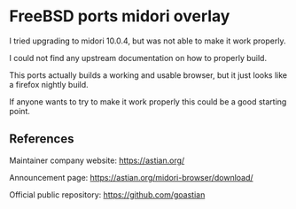 # FreeBSD ports midori overlay

I tried upgrading to midori 10.0.4, but was not able to make it work properly.

I could not find any upstream documentation on how to properly build.

This ports actually builds a working and usable browser, but it just looks like a firefox nightly build.

If anyone wants to try to make it work properly this could be a good starting point.

## References

Maintainer company website: https://astian.org/

Announcement page: https://astian.org/midori-browser/download/

Official public repository: https://github.com/goastian
